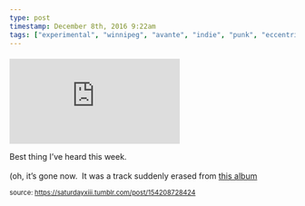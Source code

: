```yaml
---
type: post
timestamp: December 8th, 2016 9:22am
tags: ["experimental", "winnipeg", "avante", "indie", "punk", "eccentric", "pop", "canada", "song", "music", "recommended"]
---
```

####
<embed type="audio/mpeg" src="https://popplers5.bandcamp.com/download/track?enc=mp3-128&amp;fsig=bd48059a76bf6df6f4784240e1ef97a7&amp;id=1016019743&amp;nl=1&amp;stream=1&amp;ts=1481214164.0"></embed>
                    
                                               
Best thing I’ve heard this week.<br/><br/>(oh, it’s gone now.  It was a track suddenly erased from <a href="https://trampolinesounds.bandcamp.com/album/sometimes-a-song-is-just-a-cigar-ep-2016" target="_blank">this album</a>
 
                                    
                                
<small>source: https://saturdayxiii.tumblr.com/post/154208728424</small>